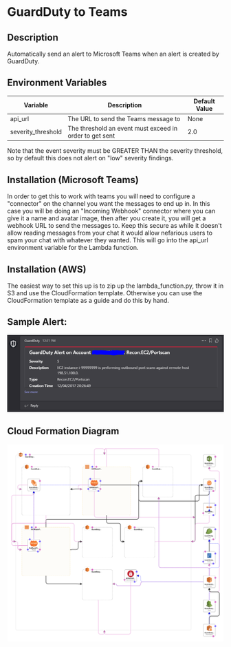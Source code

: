 # GuardDuty to Teams

## Description
Automatically send an alert to Microsoft Teams when an alert is created by GuardDuty.

## Environment Variables
| Variable | Description | Default Value |
| -------- | ----------- | ------------- |
| api_url | The URL to send the Teams message to | None |
| severity_threshold | The threshold an event must exceed in order to get sent | 2.0 |

Note that the event severity must be GREATER THAN the severity threshold, so by default this does not alert on "low" severity findings.

## Installation (Microsoft Teams)
In order to get this to work with teams you will need to configure a "connector" on the channel you want the messages to end up in.  In this case you will be doing an "Incoming Webhook" connector where you can give it a name and avatar image, then after you create it, you will get a webhook URL to send the messages to.  Keep this secure as while it doesn't allow reading messages from your chat it would allow nefarious users to spam your chat with whatever they wanted.  This will go into the api_url environment variable for the Lambda function.

## Installation (AWS)
The easiest way to set this up is to zip up the lambda_function.py, throw it in S3 and use the CloudFormation template.  Otherwise you can use the CloudFormation template as a guide and do this by hand.

## Sample Alert:
![Sample Alert](alert.png)

## Cloud Formation Diagram
![CloudFormation](CloudFormation.png)